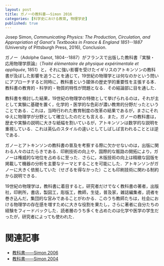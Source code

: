 ```yaml
---
layout: post
title: ガノーの教科書——Simon 2016
categories: [科学史における教育, 物理学史]
published: true
---
```


Josep Simon, _Communicating Physics: The Production, Circulation, and Appropriation of Ganot's Textbooks in France & England 1851--1887_ (University of Pittsburgh Press, 2016), Conclusion.

ガノー（Adolphe Ganot, 1804--1887）がフランスで出版した教科書『実験・応用物理学原論』（_Traité élèmentaire de physique expérimentale et appliquée_, 1851）と，それに強い影響を受けたイギリスのアトキンソンの教科書が及ぼした影響を追うことを通じて，19世紀の物理学とは何なのかという問いにアプローチすると同時に，教科書という媒体の歴史学的重要性を主張する本．教科書の教育的・科学的・物質的特性が問題となる．その結論部に目を通した．

教科書を検討した結果，19世紀の物理学の特徴として挙げられるのは，それが主として実験に基礎を置く，化学的・医学的な色彩が濃い教育的分野だったということである．これは，当時行われた教育制度の改革の結果であるが，まさにそれゆえに物理学が分野として確立したのだとも言える．また，ガノーの教科書は，歴史や実験の説明に大きな紙幅を割いているが，アトキンソンは数学的な説明を重視している．これは英仏のスタイルの違いとしてしばしば言われることとは逆である．

ガノーとアトキンソンの教科書の普及を考察する際に欠かせないのは，出版に関わる人々のはたらきである．印刷技術の向上や，国際的な販路の開拓により，ガノーは権威的な地位を占めるに至った．さらに，木版技術の向上は精緻な図版を掲載して機器の分析を主要なテーマとすることを可能にした．アトキンソンがガノーに大きく依拠していた（せざるを得なかった）ことも印刷技術に関わる制約から説明できる．

19世紀の物理学は，教科書に着目すると，研究者だけでなく教科書の著者，出版社，印刷所，書店，製図工，彫版工，教師，生徒，普及家，雑誌編集者，読者を巻き込んだ，集団的な営みであることがわかる．このうち教師たちは，社会における物理学の存在感を増すために大きな役割を果たし，さらに著者に自分たちの経験をフィードバックした．読者層のうち多くを占めたのは化学や医学の学生だったが，研究者によっても使われた．

# 関連記事

* [教科書——Simon 2006](http://hinaba.org/mikro-und-makro/2018/09/26/01.html)
* [教科書——Simon 2004](http://hinaba.org/mikro-und-makro/2018/12/11/01.html)
